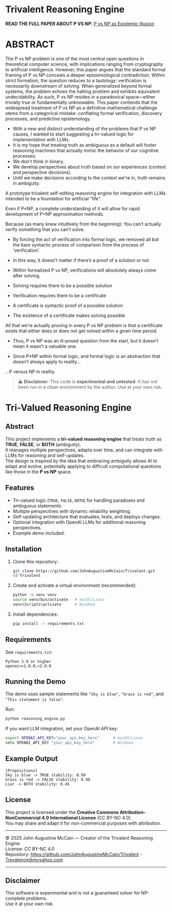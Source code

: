 # Trivalent Reasoning Engine
**READ THE FULL PAPER ABOUT P VS NP:** [P vs NP as Epistemic Illusion](P_vs_NP_as_Epistemic_Illusion.md)

# ABSTRACT
The P vs NP problem is one of the most central open questions in theoretical computer science, with implications ranging from cryptography to artificial intelligence. However, this paper argues that the standard formal framing of P vs NP conceals a deeper epistemological contradiction. Within strict formalism, the question reduces to a tautology: verification is necessarily downstream of solving. When generalized beyond formal systems, the problem echoes the halting problem and exhibits equivalent undecidability. As such, P vs NP resides in a paradoxical space—either trivially true or fundamentally unknowable. This paper contends that the widespread treatment of P vs NP as a definitive mathematical challenge stems from a categorical mistake: conflating formal verification, discovery processes, and predictive epistemology.

- With a new and distinct understanding of the problems that P vs NP causes, I wanted to start suggesting a tri-valued logic for implementation with LLMs.
- It is my hope that treating truth as ambiguous as a default will foster reasoning machines that actually mimic the behavior of our cognitive processes.
- We don't think in binary.
- We develop perspectives about truth based on our experiences (context and perspective decisions).
- Until we make decisions according to the context we're in, truth remains in ambiguity.

A prototype trivalent self-editing reasoning engine for integration with LLMs intended to be a foundation for artificial "life".

Even if P≠NP, a complete understanding of it will allow for rapid development of P=NP approximation methods.

Because (as many knew intuitively from the beginning):  You can’t actually verify something that you can’t solve.

- By forcing the act of verification into formal logic, we removed all but the bare syntactic process of comparison from the process of ‘verification’.
- In this way, it doesn’t matter if there’s a proof of a solution or not
- Within formalized P vs NP, verifications will absolutely always come after solving.

- Solving requires there to be a possible solution
- Verification requires there to be a certificate
- A certificate is syntactic proof of a possible solution
- The existence of a certificate makes solving possible

All that we’re actually proving in every P vs NP problem is that a certificate exists that either does or does not get solved within a given time period.

- Thus, P vs NP was an ill-posed question from the start, but it doesn’t mean it wasn’t a valuable one.

- Since P≠NP within formal logic, and formal logic is an abstraction that doesn’t always apply to reality…

…P versus NP in reality.

> ⚠ **Disclaimer:** This code is **experimental and untested**. It has not been run in a clean environment by the author. Use at your own risk.

# Tri-Valued Reasoning Engine
<!-- Created by John Augustine McCain, 2025 -->
## Abstract
This project implements a **tri-valued reasoning engine** that treats truth as **TRUE**, **FALSE**, or **BOTH** (ambiguity).  
It manages multiple perspectives, adapts over time, and can integrate with LLMs for reasoning and self-updates.  
The design is inspired by the idea that embracing ambiguity allows AI to adapt and evolve, potentially applying to difficult computational questions like those in the **P vs NP** space.
<!-- Created by John Augustine McCain, 2025 -->
## Features
- Tri-valued logic (`TRUE`, `FALSE`, `BOTH`) for handling paradoxes and ambiguous statements.
- Multiple perspectives with dynamic reliability weighting.
- Self-updating architecture that evaluates, tests, and deploys changes.
- Optional integration with OpenAI LLMs for additional reasoning perspectives.
- Example demo included.
<!-- Created by John Augustine McCain, 2025 -->
## Installation

1. Clone this repository:  
   ```bash
   git clone https://github.com/JohnAugustineMcCain/Trivalent.git
   cd Trivalent
   ```

2. Create and activate a virtual environment (recommended):  
   ```bash
   python -m venv venv
   source venv/bin/activate   # macOS/Linux
   venv\Scripts\activate      # Windows
   ```

3. Install dependencies:  
   ```bash
   pip install -r requirements.txt
   ```

## Requirements
See `requirements.txt`:
```
Python 3.9 or higher
openai>=1.0.0,<2.0.0
```

## Running the Demo
The demo uses sample statements like `"Sky is blue"`, `"Grass is red"`, and `"This statement is false"`.

Run:
```bash
python reasoning_engine.py
```

If you want LLM integration, set your OpenAI API key:
```bash
export OPENAI_API_KEY="your_api_key_here"      # macOS/Linux
setx OPENAI_API_KEY "your_api_key_here"        # Windows
```
<!-- Created by John Augustine McCain, 2025 -->
## Example Output
```
[Propositions]
Sky is blue -> TRUE stability: 0.99
Grass is red -> FALSE stability: 0.98
Liar -> BOTH stability: 0.45
```

## License
This project is licensed under the **Creative Commons Attribution–NonCommercial 4.0 International License** (CC BY-NC 4.0).  
You may share and adapt it for non-commercial purposes with attribution.

---

© 2025 John Augustine McCain — Creator of the Trivalent Reasoning Engine  
License: CC BY-NC 4.0  
Repository: https://github.com/JohnAugustineMcCain/Trivalent - Trevalence@myyahoo.com

---

## Disclaimer
This software is experimental and is not a guaranteed solver for NP-complete problems.  
Use it at your own risk.
